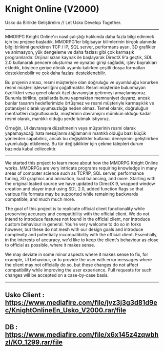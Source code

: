# Knight Online (V2000)

Usko da Birlikte Geliştirelim // Let Usko Develop Together.

------------------------------------------------------------------------------------------------------------------------------------

MMORPG Knight Online'ın nasıl çalıştığı hakkında daha fazla bilgi edinmek için bu projeye başladık. MMORPG'ler bilgisayar bilimlerinin birçok alanında bilgi birikimi gerektiren TCP / IP, SQL server, performans ayarı, 3D grafikler ve animasyon, yük dengeleme ve daha fazlası gibi çok karmaşık programlardır. Orijinal sızan kaynak ile başlayarak DirectX 9'a geçtik, SDL 2.0 kullanarak pencere oluşturma ve oynatıcı girişi sağladık, işlev bayrakları ekledik, böylece geriye dönük uyumlu kalırken çeşitli dosya formatları desteklenebilir ve çok daha fazlası desteklenebilir.

Bu projenin amacı, resmi müşteriyle olan doğruluğu ve uyumluluğu korurken resmi müşteri işlevselliğini çoğaltmaktır. Resmi müşteride bulunmayan özellikleri veya genel olarak özel davranışlar getirmeyi amaçlamıyoruz. Bununla birlikte, çatallarda bunu yapmaktan memnuniyet duyarız, ancak bunlar tasarım hedeflerimizle örtüşmez ve resmi müşteriyle karmaşıklık ve potansiyel olarak uyumsuzluğa neden olmaz. Temel olarak, doğruluğun menfaatleri doğrultusunda, müşterinin davranışını mümkün olduğu kadar resmi olarak, mantıklı olduğu yerde tutmak istiyoruz.

Örneğin, UI davranışını düzeltmenin veya müşterinin resmi olarak yapamayacağı hata mesajlarını sağlamanın mantıklı olduğu bazı küçük yönlerden sapabiliriz, ancak bu değişiklikler kullanıcı deneyimini geliştirirken uyumluluğu etkilemez. Bu tür değişiklikler için çekme talepleri durum bazında kabul edilecektir.

------------------------------------------------------------------------------------------------------------------------------------

We started this project to learn more about how the MMORPG Knight Online works. MMORPGs are very intricate programs requiring knowledge in many areas of computer science such as TCP/IP, SQL server, performance tuning, 3D graphics and animation, load balancing, and more. Starting with the original leaked source we have updated to DirectX 9, wrapped window creation and player input using SDL 2.0, added function flags so that various file formats may be supported while remaining backwards compatible, and much much more.

The goal of this project is to replicate official client functionality while preserving accuracy and compatibility with the official client. We do not intend to introduce features not found in the official client, nor introduce custom behaviour in general. You're very welcome to do so in forks however, but these do not mesh with our design goals and introduce complexity and potentially incompatibility with the official client. Essentially, in the interests of accuracy, we'd like to keep the client's behaviour as close to official as possible, where it makes sense.

We may deviate in some minor aspects where it makes sense to fix, for example, UI behaviour, or to provide the user with error messages where the client may not officially do so, but these changes do not affect compatibility while improving the user experience. Pull requests for such changes will be accepted on a case-by-case basis.

------------------------------------------------------------------------------------------------------------------------------------
Usko Client : https://www.mediafire.com/file/jvz3j3g3d81d9ec/KnightOnlineEn_Usko_V2000.rar/file
------------------------------------------------------------------------------------------------------------------------------------
DB : https://www.mediafire.com/file/x6x145z4zqwbhzl/KO_1299.rar/file
------------------------------------------------------------------------------------------------------------------------------------
